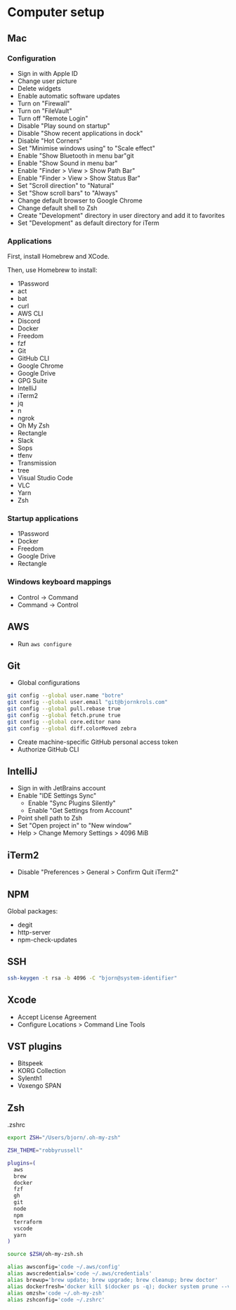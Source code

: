 # Computer setup

## Mac

### Configuration

* Sign in with Apple ID
* Change user picture
* Delete widgets
* Enable automatic software updates
* Turn on "Firewall"
* Turn on "FileVault"
* Turn off "Remote Login"
* Disable "Play sound on startup"
* Disable "Show recent applications in dock"
* Disable "Hot Corners"
* Set "Minimise windows using" to "Scale effect"
* Enable "Show Bluetooth in menu bar"git
* Enable "Show Sound in menu bar"
* Enable "Finder > View > Show Path Bar"
* Enable "Finder > View > Show Status Bar"
* Set "Scroll direction" to "Natural"
* Set "Show scroll bars" to "Always"
* Change default browser to Google Chrome
* Change default shell to Zsh
* Create "Development" directory in user directory and add it to favorites
* Set "Development" as default directory for iTerm

### Applications

First, install Homebrew and XCode.

Then, use Homebrew to install:

* 1Password
* act
* bat
* curl
* AWS CLI
* Discord
* Docker
* Freedom
* fzf
* Git
* GitHub CLI
* Google Chrome
* Google Drive
* GPG Suite
* IntelliJ
* iTerm2
* jq
* n
* ngrok
* Oh My Zsh
* Rectangle
* Slack
* Sops
* tfenv
* Transmission
* tree
* Visual Studio Code
* VLC
* Yarn
* Zsh

### Startup applications

* 1Password
* Docker
* Freedom
* Google Drive
* Rectangle

### Windows keyboard mappings

* Control -> Command
* Command -> Control

## AWS

* Run `aws configure`

## Git

* Global configurations

```bash
git config --global user.name "botre"
git config --global user.email "git@bjornkrols.com"
git config --global pull.rebase true
git config --global fetch.prune true
git config --global core.editor nano
git config --global diff.colorMoved zebra
```

* Create machine-specific GitHub personal access token
* Authorize GitHub CLI

## IntelliJ

* Sign in with JetBrains account
* Enable "IDE Settings Sync"
    * Enable "Sync Plugins Silently"
    * Enable "Get Settings from Account"
* Point shell path to Zsh
* Set "Open project in" to "New window"
* Help > Change Memory Settings > 4096 MiB

## iTerm2

* Disable "Preferences > General > Confirm Quit iTerm2"

## NPM

Global packages:

* degit
* http-server
* npm-check-updates

## SSH

```bash
ssh-keygen -t rsa -b 4096 -C "bjorn@system-identifier"
```

## Xcode

- Accept License Agreement
- Configure Locations > Command Line Tools

## VST plugins

* Bitspeek
* KORG Collection
* Sylenth1
* Voxengo SPAN

## Zsh

.zshrc

```bash
export ZSH="/Users/bjorn/.oh-my-zsh"

ZSH_THEME="robbyrussell"

plugins=(
  aws
  brew
  docker
  fzf
  gh
  git
  node
  npm
  terraform
  vscode
  yarn
)

source $ZSH/oh-my-zsh.sh

alias awsconfig='code ~/.aws/config'
alias awscredentials='code ~/.aws/credentials'
alias brewup='brew update; brew upgrade; brew cleanup; brew doctor'
alias dockerfresh='docker kill $(docker ps -q); docker system prune --volumes --force'
alias omzsh='code ~/.oh-my-zsh'
alias zshconfig='code ~/.zshrc'
```


